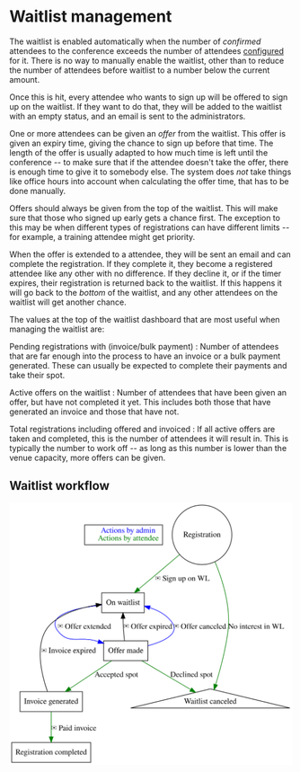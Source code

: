 # Waitlist management

The waitlist is enabled automatically when the number of *confirmed*
attendees to the conference exceeds the number of attendees
[configured](configuring) for it. There is no way to manually enable
the waitlist, other than to reduce the number of attendees before
waitlist to a number below the current amount.

Once this is hit, every attendee who wants to sign up will be offered to
sign up on the waitlist. If they want to do that, they will be added
to the waitlist with an empty status, and an email is sent to the
administrators.

One or more attendees can be given an *offer* from the waitlist. This
offer is given an expiry time, giving the chance to sign up before
that time. The length of the offer is usually adapted to how much time
is left until the conference -- to make sure that if the attendee
doesn't take the offer, there is enough time to give it to somebody
else. The system does *not* take things like office hours into account
when calculating the offer time, that has to be done manually.

Offers should always be given from the top of the waitlist. This will
make sure that those who signed up early gets a chance first. The
exception to this may be when different types of registrations can
have different limits -- for example, a training attendee might get
priority.

When the offer is extended to a attendee, they will be sent an email and
can complete the registration. If they complete it, they become a
registered attendee like any other with no difference. If they decline
it, or if the timer expires, their registration is returned back to
the waitlist. If this happens it will go back to the *bottom* of the
waitlist, and any other attendees on the waitlist will get another
chance.

The values at the top of the waitlist dashboard that are most useful
when managing the waitlist are:


Pending registrations with (invoice/bulk payment)
: Number of attendees that are far enough into the process to have an
invoice or a bulk payment generated. These can usually be expected to
complete their payments and take their spot.

Active offers on the waitlist
: Number of attendees that have been given an offer, but have not
completed it yet. This includes both those that have generated an
invoice and those that have not.

Total registrations including offered and invoiced
: If all active offers are taken and completed, this is the number of
attendees it will result in. This is typically the number to work off
-- as long as this number is lower than the venue capacity, more
offers can be given.

## Waitlist workflow

![Waitlist workflow](graphs/waitlist.svg)
